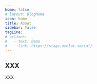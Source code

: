 ```yaml
---
home: false
# layout: BlogHome
icon: home
title: About
sidebar: false
tagLine: 
# actions:
#   - text: Demo
#     link: https://stage.ocelot.social/
---
```

## XXX

XXX
